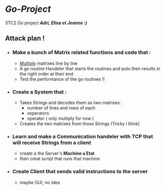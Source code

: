 # *Go-Project*
3TC2 Go project ***Adri, Elisa et Jeanne :)***

## Attack plan !
- ### Make a bunch of Matrix related functions and code that :
  - [Multiply](https://fr.wikipedia.org/wiki/Produit_matriciel) matrixes line by line
  - A go routine Handeler that starts the routines and puts their results in the right order at their end
  - Test the performance of the go routines !!
  
- ### Create a System that :
  - Takes Strings and decodes them as two matrixes :
    - number of lines and rows of each
    - seperators
    - operator ( only multiply for now )
  - Creates the two matrixes from those Strings (Tricky i think)
  
- ### Learn and make a Communication handeler with TCP that will receive Strings from a client
  - create a the Server's **Machine a Etat**
  - then creat script that runs that machine
 
- ### Create Client that sends **valid** instructions to the server
  - maybe GUI, no idea
  
  # 
